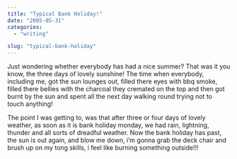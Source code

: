 ```yaml
---
title: "Typical Bank Holiday!"
date: "2005-05-31"
categories: 
  - "writing"

slug: "typical-bank-holiday"
---
```


Just wondering whether everybody has had a nice summer? That was it you know, the three days of lovely sunshine! The time when everybody, including me, got the sun lounges out, filled there eyes with bbq smoke, filled there bellies with the charcoal they cremated on the top and then got burnt by the sun and spent all the next day walking round trying not to touch anything!

The point I was getting to, was that after three or four days of lovely weather, as soon as it is bank holiday monday, we had rain, lightning, thunder and all sorts of dreadful weather. Now the bank holiday has past, the sun is out again, and blow me down, i’m gonna grab the deck chair and brush up on my tong skills, i feel like burning something outside!!!
